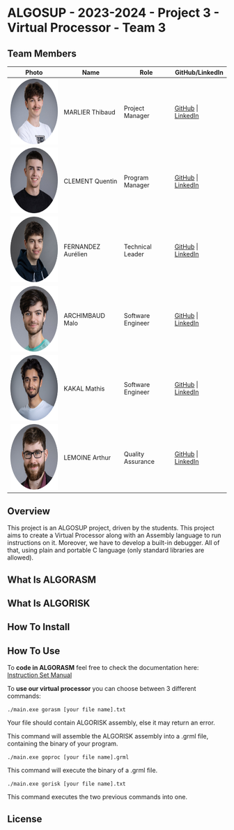 # ALGOSUP - 2023-2024 - Project 3 - Virtual Processor - Team 3

## Team Members
| **Photo** | **Name** | **Role** | **GitHub/LinkedIn** |
|---|---|---|---|
| <img src="./documents/img/thibault.png" width="150" height="150">| MARLIER Thibaud | Project Manager | [GitHub](https://github.com/Biohazardyee) \| [LinkedIn](https://www.linkedin.com/in/thibaud-marlier/) |
| <img src="./documents/img/quentin.png" width="150" height="150"> | CLEMENT Quentin | Program Manager | [GitHub](https://github.com/Quentin-Clement) \| [LinkedIn](https://www.linkedin.com/in/quentin-clément-939110221/) |
| <img src="./documents/img/aurelien.png" width="150" height="150"> | FERNANDEZ Aurélien | Technical Leader | [GitHub](https://github.com/aurelienfernandez) \| [LinkedIn](https://www.linkedin.com/in/aurélien-fernandez-4971201b8/) |
| <img src="./documents/img/malo.png" width="150" height="150"> | ARCHIMBAUD Malo| Software Engineer | [GitHub](https://github.com/Malo-Archimbaud) \| [LinkedIn](https://www.linkedin.com/in/malo-archimbaud-58aa12232/) |
| <img src="./documents/img/mathis.png" width="150" height="150"> | KAKAL Mathis | Software Engineer | [GitHub](https://github.com/mathiskakal) \| [LinkedIn](https://www.linkedin.com/in/mathis-k-a239ba10a/) |
| <img src="./documents/img/arthur.png" width="150" height="150"> | LEMOINE Arthur | Quality Assurance | [GitHub](https://github.com/arthur-lemo1ne) \| [LinkedIn](https://www.linkedin.com/in/arthur-lemoine-4b9782221/) |

## Overview

This project is an ALGOSUP project, driven by the students. This project aims to create a Virtual Processor along with an Assembly language to run instructions on it. Moreover, we have to develop a built-in debugger. All of that, using plain and portable C language (only standard libraries are allowed).

## What Is ALGORASM

## What Is ALGORISK

## How To Install

## How To Use

To **code in ALGORASM** feel free to check the documentation here: [Instruction Set Manual](https://github.com/algosup/2023-2024-project-3-virtual-processor-team-3/blob/main/documents/Assembly_documentation/ALGORISK_documentation.pdf)

To **use our virtual processor** you can choose between 3 different commands:

```
./main.exe gorasm [your file name].txt
```
Your file should contain ALGORISK assembly, else it may return an error.

This command will assemble the ALGORISK assembly into a .grml file, containing the binary of your program.

```
./main.exe goproc [your file name].grml
```

This command will execute the binary of a .grml file.


```
./main.exe gorisk [your file name].txt
```

This command executes the two previous commands into one.

## License
